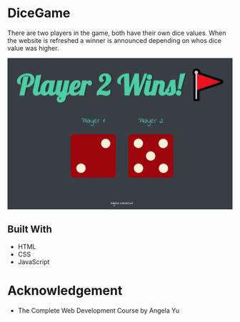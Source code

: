 # DiceGame
There are two players in the game, both have their own dice values.
When the website is refreshed a winner is announced depending on whos dice value was higher. 

![Image](https://github.com/nnasirova/DiceGame/blob/main/dicescreenshot.PNG)

## Built With
- HTML
- CSS 
- JavaScript

# Acknowledgement
- The Complete Web Development Course by Angela Yu
